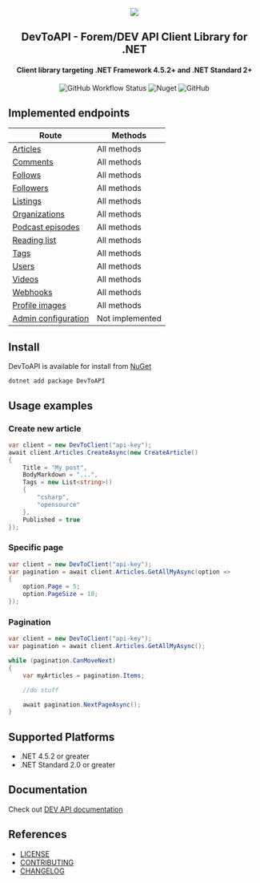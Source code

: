 <p align="center">
<img src="https://emojipedia-us.s3.dualstack.us-west-1.amazonaws.com/thumbs/160/google/274/man-technologist_1f468-200d-1f4bb.png">
</p>
<h2 align="center">
  DevToAPI - Forem/DEV API Client Library for .NET
</h2>
<h4 align="center">
  Client library targeting .NET Framework 4.5.2+ and .NET Standard 2+
</h4>
<p align="center">
<img alt="GitHub Workflow Status" src="https://img.shields.io/github/workflow/status/podobaas/DevToAPI/DevToAPI%20CI?label=DevToAPI%20CI&style=flat-square">
<img alt="Nuget" src="https://img.shields.io/nuget/v/DevToAPI.svg?style=flat-square&label=nuget">
 <img alt="GitHub" src="https://img.shields.io/github/license/podobaas/DevToAPI?style=flat-square">
</p>

## Implemented endpoints

| Route  | Methods |
| ------------- | ------------- |
| [Articles](https://docs.dev.to/api/#tag/articles)  | All methods |
| [Comments](https://docs.dev.to/api/#tag/comments)  | All methods  |
| [Follows](https://docs.dev.to/api/#tag/follows)  | All methods |
| [Followers](https://docs.dev.to/api/#tag/followers)  | All methods  |
| [Listings](https://docs.dev.to/api/#tag/listings)  | All methods  |
| [Organizations](https://docs.dev.to/api/#tag/organizations)  | All methods  |
| [Podcast episodes](https://docs.dev.to/api/#tag/podcast-episodes)  | All methods  |
| [Reading list](https://docs.dev.to/api/#tag/readinglist)  | All methods  |
| [Tags](https://docs.dev.to/api/#tag/tags)  | All methods  |
| [Users](https://docs.dev.to/api/#tag/users)  | All methods |
| [Videos](https://docs.dev.to/api/#tag/videos)  | All methods  |
| [Webhooks](https://docs.dev.to/api/#tag/webhooks)  | All methods  |
| [Profile images](https://docs.dev.to/api/#tag/profile-images)  | All methods  |
| [Admin configuration](https://docs.dev.to/api/#tag/admin-configuration)  |  Not implemented  |

## Install

DevToAPI is available for install from [NuGet](https://www.nuget.org/packages/DevToAPI/)

```
dotnet add package DevToAPI
```

## Usage examples

### Create new article
```csharp
var client = new DevToClient("api-key");
await client.Articles.CreateAsync(new CreateArticle()
{
    Title = "My post",
    BodyMarkdown = "...",
    Tags = new List<string>()
    {
        "csharp",
        "opensource"
    },
    Published = true
});
```

### Specific page
```csharp
var client = new DevToClient("api-key");
var pagination = await client.Articles.GetAllMyAsync(option =>
{
    option.Page = 5;
    option.PageSize = 10;
});
```

### Pagination
```csharp
var client = new DevToClient("api-key");
var pagination = await client.Articles.GetAllMyAsync();

while (pagination.CanMoveNext)
{
    var myArticles = pagination.Items;

    //do stuff

    await pagination.NextPageAsync();
}
```
## Supported Platforms
* .NET 4.5.2 or greater
* .NET Standard 2.0 or greater

## Documentation

Check out [DEV API documentation](https://docs.dev.to/api/)

## References
+ [LICENSE](LICENSE)
+ [CONTRIBUTING](CONTRIBUTING.md)
+ [CHANGELOG](CHANGELOG.MD)
